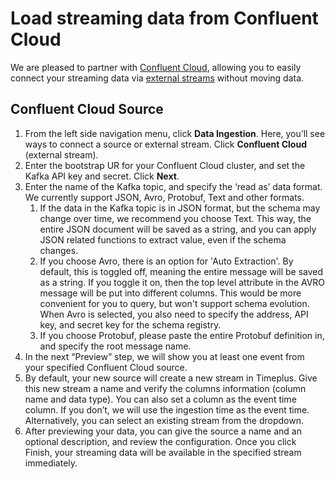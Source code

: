 # Load streaming data from Confluent Cloud

We are pleased to partner with [Confluent Cloud](https://www.confluent.io/confluent-cloud/?utm_campaign=tm.pmm_cd.2023_partner_cwc_timeplus_generic&utm_source=timeplus&utm_medium=partnerref), allowing you to easily connect your streaming data via [external streams](working-with-streams#external_stream) without moving data.

## Confluent Cloud Source

1. From the left side navigation menu, click **Data Ingestion**. Here, you’ll see ways to connect a source or external stream. Click **Confluent Cloud** (external stream).
2. Enter the bootstrap UR for your Confluent Cloud cluster, and set the Kafka API key and secret. Click **Next**.
3. Enter the name of the Kafka topic, and specify the ‘read as’ data format. We currently support JSON, Avro, Protobuf, Text and other formats.
    1. If the data in the Kafka topic is in JSON format, but the schema may change over time, we recommend you choose Text. This way, the entire JSON document will be saved as a string, and you can apply JSON related functions to extract value, even if the schema changes.
    2. If you choose Avro, there is an option for 'Auto Extraction'. By default, this is toggled off, meaning the entire message will be saved as a string. If you toggle it on, then the top level attribute in the AVRO message will be put into different columns. This would be more convenient for you to query, but won't support schema evolution. When Avro is selected, you also need to specify the address, API key, and secret key for the schema registry.
    3. If you choose Protobuf, please paste the entire Protobuf definition in, and specify the root message name.
4. In the next “Preview” step, we will show you at least one event from your specified Confluent Cloud source. 
5. By default, your new source will create a new stream in Timeplus. Give this new stream a name and verify the columns information (column name and data type). You can also set a column as the event time column. If you don’t, we will use the ingestion time as the event time. Alternatively, you can select an existing stream from the dropdown. 
6. After previewing your data, you can give the source a name and an optional description, and review the configuration. Once you click Finish, your streaming data will be available in the specified stream immediately. 
